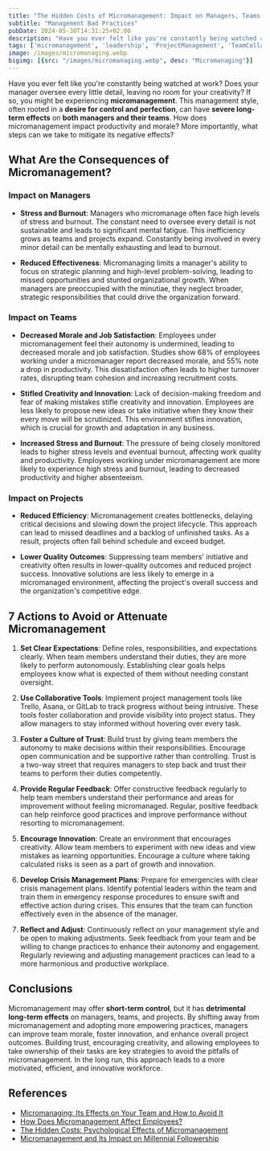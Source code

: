 ```yaml
---
title: "The Hidden Costs of Micromanagement: Impact on Managers, Teams and Projects"
subtitle: "Management Bad Practices"
pubDate: 2024-05-30T14:31:25+02:00
description: "Have you ever felt like you're constantly being watched at work? Does your manager oversee every little detail, leaving no room for your creativity? If so, you might be experiencing micromanagement. This management style, often rooted in a desire for control and perfection, can have severe long-term effects on both managers and their teams. How does micromanagement impact productivity and morale? More importantly, what steps can we take to mitigate its negative effects?"
tags: ['micromanagement', 'leadership', 'ProjectManagement', 'TeamCollaboration', 'team-culture']
image: /images/micromanaging.webp
bigimg: [{src: "/images/micromanaging.webp", desc: "Micromanaging"}]
---
```


Have you ever felt like you're constantly being watched at work? Does your manager oversee every little detail, leaving no room for your creativity? If so, you might be experiencing **micromanagement**. This management style, often rooted in a **desire for control and perfection**, can have **severe long-term effects** on **both managers and their teams**. How does micromanagement impact productivity and morale? More importantly, what steps can we take to mitigate its negative effects?

## What Are the Consequences of Micromanagement?

### Impact on Managers

- **Stress and Burnout**: Managers who micromanage often face high levels of stress and burnout. The constant need to oversee every detail is not sustainable and leads to significant mental fatigue. This inefficiency grows as teams and projects expand. Constantly being involved in every minor detail can be mentally exhausting and lead to burnout.

- **Reduced Effectiveness**: Micromanaging limits a manager's ability to focus on strategic planning and high-level problem-solving, leading to missed opportunities and stunted organizational growth. When managers are preoccupied with the minutiae, they neglect broader, strategic responsibilities that could drive the organization forward.

### Impact on Teams

- **Decreased Morale and Job Satisfaction**: Employees under micromanagement feel their autonomy is undermined, leading to decreased morale and job satisfaction. Studies show 68% of employees working under a micromanager report decreased morale, and 55% note a drop in productivity. This dissatisfaction often leads to higher turnover rates, disrupting team cohesion and increasing recruitment costs.

- **Stifled Creativity and Innovation**: Lack of decision-making freedom and fear of making mistakes stifle creativity and innovation. Employees are less likely to propose new ideas or take initiative when they know their every move will be scrutinized. This environment stifles innovation, which is crucial for growth and adaptation in any business.

- **Increased Stress and Burnout**: The pressure of being closely monitored leads to higher stress levels and eventual burnout, affecting work quality and productivity. Employees working under micromanagement are more likely to experience high stress and burnout, leading to decreased productivity and higher absenteeism.

### Impact on Projects

- **Reduced Efficiency**: Micromanagement creates bottlenecks, delaying critical decisions and slowing down the project lifecycle. This approach can lead to missed deadlines and a backlog of unfinished tasks. As a result, projects often fall behind schedule and exceed budget.

- **Lower Quality Outcomes**: Suppressing team members' initiative and creativity often results in lower-quality outcomes and reduced project success. Innovative solutions are less likely to emerge in a micromanaged environment, affecting the project's overall success and the organization's competitive edge.

## 7 Actions to Avoid or Attenuate Micromanagement

1. **Set Clear Expectations**: Define roles, responsibilities, and expectations clearly. When team members understand their duties, they are more likely to perform autonomously. Establishing clear goals helps employees know what is expected of them without needing constant oversight.

2. **Use Collaborative Tools**: Implement project management tools like Trello, Asana, or GitLab to track progress without being intrusive. These tools foster collaboration and provide visibility into project status. They allow managers to stay informed without hovering over every task.

3. **Foster a Culture of Trust**: Build trust by giving team members the autonomy to make decisions within their responsibilities. Encourage open communication and be supportive rather than controlling. Trust is a two-way street that requires managers to step back and trust their teams to perform their duties competently.

4. **Provide Regular Feedback**: Offer constructive feedback regularly to help team members understand their performance and areas for improvement without feeling micromanaged. Regular, positive feedback can help reinforce good practices and improve performance without resorting to micromanagement.

5. **Encourage Innovation**: Create an environment that encourages creativity. Allow team members to experiment with new ideas and view mistakes as learning opportunities. Encourage a culture where taking calculated risks is seen as a part of growth and innovation.

6. **Develop Crisis Management Plans**: Prepare for emergencies with clear crisis management plans. Identify potential leaders within the team and train them in emergency response procedures to ensure swift and effective action during crises. This ensures that the team can function effectively even in the absence of the manager.

7. **Reflect and Adjust**: Continuously reflect on your management style and be open to making adjustments. Seek feedback from your team and be willing to change practices to enhance their autonomy and engagement. Regularly reviewing and adjusting management practices can lead to a more harmonious and productive workplace.

## Conclusions

Micromanagement may offer **short-term control**, but it has **detrimental long-term effects** on managers, teams, and projects. By shifting away from micromanagement and adopting more empowering practices, managers can improve team morale, foster innovation, and enhance overall project outcomes. Building trust, encouraging creativity, and allowing employees to take ownership of their tasks are key strategies to avoid the pitfalls of micromanagement. In the long run, this approach leads to a more motivated, efficient, and innovative workforce.

## References

- [Micromanaging: Its Effects on Your Team and How to Avoid It](https://www.prevuehr.com/resources/insights/micromanaging-its-effects-on-your-team-and-how-to-avoid-it/)
- [How Does Micromanagement Affect Employees?](https://blog.ttisi.com/how-does-micromanagement-affect-employees)
- [The Hidden Costs: Psychological Effects of Micromanagement](https://interobservers.com/psychological-effects-of-micromanagement/)
- [Micromanagement and Its Impact on Millennial Followership](https://www.emerald.com/insight/content/doi/10.1108/JKM-01-2020-0044/full/html)
